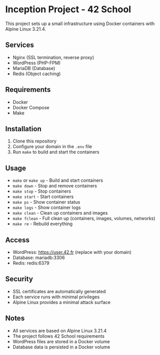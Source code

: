 # Inception Project - 42 School

This project sets up a small infrastructure using Docker containers with Alpine Linux 3.21.4.

## Services

- Nginx (SSL termination, reverse proxy)
- WordPress (PHP-FPM)
- MariaDB (Database)
- Redis (Object caching)

## Requirements

- Docker
- Docker Compose
- Make

## Installation

1. Clone this repository
2. Configure your domain in the `.env` file
3. Run `make` to build and start the containers

## Usage

- `make` or `make up` - Build and start containers
- `make down` - Stop and remove containers
- `make stop` - Stop containers
- `make start` - Start containers
- `make ps` - Show container status
- `make logs` - Show container logs
- `make clean` - Clean up containers and images
- `make fclean` - Full clean up (containers, images, volumes, networks)
- `make re` - Rebuild everything

## Access

- WordPress: https://user.42.fr (replace with your domain)
- Database: mariadb:3306
- Redis: redis:6379

## Security

- SSL certificates are automatically generated
- Each service runs with minimal privileges
- Alpine Linux provides a minimal attack surface

## Notes

- All services are based on Alpine Linux 3.21.4
- The project follows 42 School requirements
- WordPress files are stored in a Docker volume
- Database data is persisted in a Docker volume
